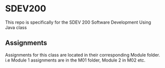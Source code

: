 # SDEV200
This repo is specifically for the SDEV 200 Software Development Using Java class

## Assignments
Assignments for this class are located in their corresponding Module folder. i.e Module 1 assignments are in the M01 folder, Module 2 in M02 etc.


